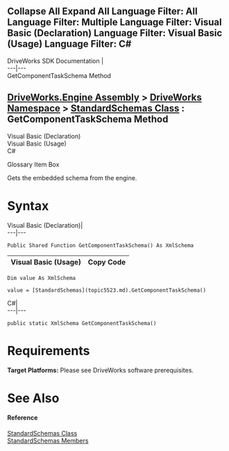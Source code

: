 Collapse All Expand All Language Filter: All  Language Filter: Multiple  Language Filter: Visual Basic (Declaration) Language Filter: Visual Basic (Usage) Language Filter: C#  
---  
DriveWorks SDK Documentation  |   
---|---  
GetComponentTaskSchema Method   
  
[DriveWorks.Engine Assembly](topic2156.md) > [DriveWorks Namespace](topic2159.md) > [StandardSchemas Class](topic5523.md) : GetComponentTaskSchema Method  
---  
  
Visual Basic (Declaration)    
Visual Basic (Usage)    
C# 

Glossary Item Box

Gets the embedded schema from the engine. 

# Syntax

Visual Basic (Declaration)|   
---|---  
      
    
    Public Shared Function GetComponentTaskSchema() As XmlSchema  
  
Visual Basic (Usage)| Copy Code  
---|---  
      
    
    Dim value As XmlSchema
     
    value = [StandardSchemas](topic5523.md).GetComponentTaskSchema()  
  
C#|   
---|---  
      
    
    public static XmlSchema GetComponentTaskSchema()  
  
# Requirements

**Target Platforms:** Please see DriveWorks software prerequisites.

# See Also

#### Reference

[StandardSchemas Class](topic5523.md)   
[StandardSchemas Members](topic5524.md)


